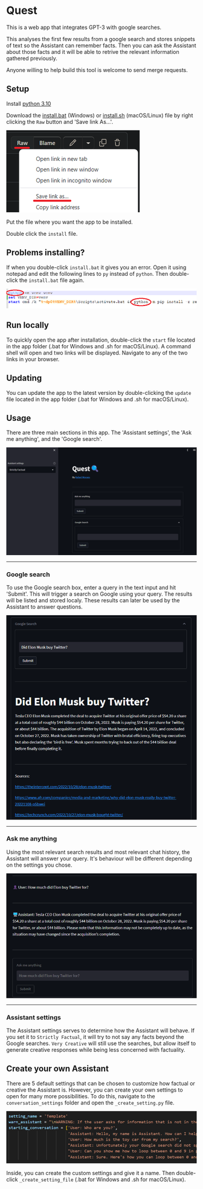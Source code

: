 # Quest
 This is a web app that integrates GPT-3 with google searches.

 This analyses the first few results from a google search and stores snippets of text so the Assistant can remember facts. Then you can ask the Assistant about those facts and it will be able to retrive the relevant information gathered previously.

 Anyone willing to help build this tool is welcome to send merge requests.

## Setup

Install [python 3.10](https://www.python.org/downloads/release/python-3100/)

Download the [install.bat](https://github.com/farrael004/Quest/blob/main/install.bat) (Windows) or [install.sh](https://github.com/farrael004/Quest/blob/main/install.sh) (macOS/Linux) file by right clicking the ```Raw``` button and 'Save link As...'.

![Installing1](tutorial/Installing1.png)

Put the file where you want the app to be installed.

Double click the `install` file.

## Problems installing?

If when you double-click ```install.bat``` it gives you an error. Open it using notepad and edit the following lines to ```py``` instead of ```python```. Then double-click the ```install.bat``` file again.

![Troubleshoot1](tutorial/Troubleshooting1.png)

## Run locally

To quickly open the app after installation, double-click the `start` file located in the app folder (.bat for Windows and .sh for macOS/Linux). A command shell will open and two links will be displayed. Navigate to any of the two links in your browser.

## Updating

You can update the app to the latest version by double-clicking the `update` file located in the app folder (.bat for Windows and .sh for macOS/Linux).

## Usage

There are three main sections in this app. The 'Assistant settings', the 'Ask me anything', and the 'Google search'.

![Usage1](tutorial/Tutorial1.png)

---
### Google search

To use the Google search box, enter a query in the text input and hit 'Submit'. This will trigger a search on Google using your query. The results will be listed and stored localy. These results can later be used by the Assistant to answer questions.

![GoogleSearch](tutorial/Tutorial2.png)

---
### Ask me anything

Using the most relevant search results and most relevant chat history, the Assistant will answer your query. It's behaviour will be different depending on the settings you chose.

![AskMeAnything](tutorial/Tutorial3.png)

---
### Assistant settings

The Assistant settings serves to determine how the Assistant will behave. If you set it to `Strictly Factual`, it will try to not say any facts beyond the Google searches. `Very Creative` will still use the searches, but allow itself to generate creative responses while being less concerned with factuality.

## Create your own Assistant

There are 5 default settings that can be chosen to customize how factual or creative the Assistant is. However, you can create your own settings to open for many more possibilities. To do this, navigate to the `conversation_settings` folder and open the `_create_setting.py` file.

![Tutorial4](tutorial/Tutorial4.png)

Inside, you can create the custom settings and give it a name. Then double-click `_create_setting_file` (.bat for Windows and .sh for macOS/Linux).
